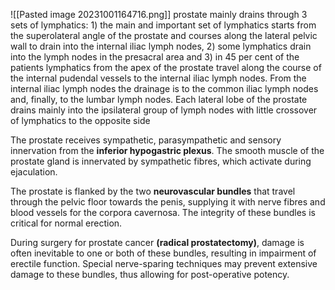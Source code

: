 ![[Pasted image 20231001164716.png]]
prostate mainly drains through 3 sets of lymphatics: 1) the main and important set of lymphatics starts from the superolateral angle of the prostate and courses along the lateral pelvic wall to drain into the internal iliac lymph nodes, 2) some lymphatics drain into the lymph nodes in the presacral area and 3) in 45 per cent of the patients lymphatics from the apex of the prostate travel along the course of the internal pudendal vessels to the internal iliac lymph nodes. From the internal iliac lymph nodes the drainage is to the common iliac lymph nodes and, finally, to the lumbar lymph nodes. Each lateral lobe of the prostate drains mainly into the ipsilateral group of lymph nodes with little crossover of lymphatics to the opposite side

The prostate receives sympathetic, parasympathetic and sensory innervation from the **inferior hypogastric plexus**. The smooth muscle of the prostate gland is innervated by sympathetic fibres, which activate during ejaculation.

The prostate is flanked by the two **neurovascular bundles** that travel through the pelvic floor towards the penis, supplying it with nerve fibres and blood vessels for the corpora cavernosa. The integrity of these bundles is critical for normal erection.

During surgery for prostate cancer **(radical prostatectomy)**, damage is often inevitable to one or both of these bundles, resulting in impairment of erectile function. Special nerve-sparing techniques may prevent extensive damage to these bundles, thus allowing for post-operative potency.